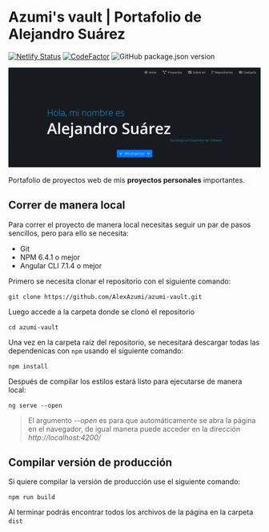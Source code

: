 # Azumi's vault | Portafolio de Alejandro Suárez

[![Netlify Status](https://api.netlify.com/api/v1/badges/eaf1007b-cb2f-4151-9922-e1560ff75126/deploy-status)](https://app.netlify.com/sites/azumi-vault/deploys)
[![CodeFactor](https://www.codefactor.io/repository/github/alexazumi/azumi-vault/badge)](https://www.codefactor.io/repository/github/alexazumi/azumi-vault)
![GitHub package.json version](https://img.shields.io/github/package-json/v/alexazumi/azumi-vault.svg?style=popout)

<p align="center">
  <img src="/preview.jpg" alt="Captura del portafolio">
</p>

Portafolio de proyectos web de mis **proyectos personales** importantes.

## Correr de manera local

Para correr el proyecto de manera local necesitas seguir un par de pasos sencillos, pero para ello se necesita:

- Git
- NPM 6.4.1 o mejor
- Angular CLI 7.1.4 o mejor

Primero se necesita clonar el repositorio con el siguiente comando:

```
git clone https://github.com/AlexAzumi/azumi-vault.git
```

Luego accede a la carpeta donde se clonó el repositorio

```
cd azumi-vault
```

Una vez en la carpeta raíz del repositorio, se necesitará descargar todas las dependenicas con `npm` usando el siguiente comando:

```
npm install
```

Después de compilar los estilos estará listo para ejecutarse de manera local:

```
ng serve --open
```

> El argumento _--open_ es para que automáticamente se abra la página en el navegador, de igual manera puede acceder en la dirección _http://localhost:4200/_

## Compilar versión de producción

Si quiere compilar la versión de producción use el siguiente comando:

```
npm run build
```

Al terminar podrás encontrar todos los archivos de la página en la carpeta `dist`
